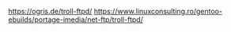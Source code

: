 https://ogris.de/troll-ftpd/
https://www.linuxconsulting.ro/gentoo-ebuilds/portage-imedia/net-ftp/troll-ftpd/
